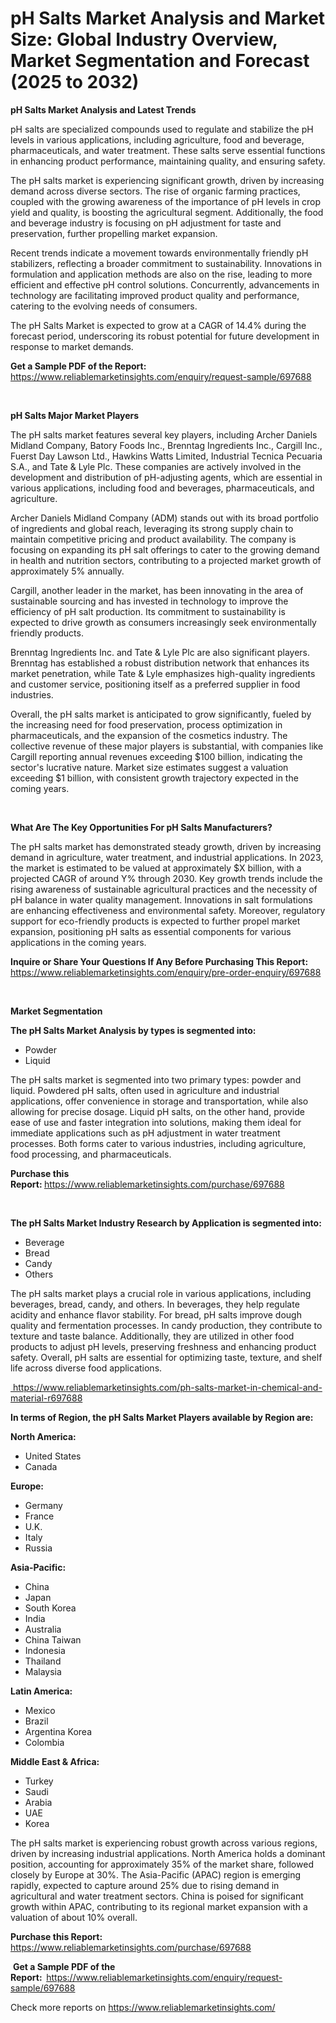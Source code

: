 <p><h1>pH Salts Market Analysis and Market Size: Global Industry Overview, Market Segmentation and Forecast (2025 to 2032)</h1></p><p><strong>pH Salts Market Analysis and Latest Trends</strong></p>
<p><p>pH salts are specialized compounds used to regulate and stabilize the pH levels in various applications, including agriculture, food and beverage, pharmaceuticals, and water treatment. These salts serve essential functions in enhancing product performance, maintaining quality, and ensuring safety.</p><p>The pH salts market is experiencing significant growth, driven by increasing demand across diverse sectors. The rise of organic farming practices, coupled with the growing awareness of the importance of pH levels in crop yield and quality, is boosting the agricultural segment. Additionally, the food and beverage industry is focusing on pH adjustment for taste and preservation, further propelling market expansion.</p><p>Recent trends indicate a movement towards environmentally friendly pH stabilizers, reflecting a broader commitment to sustainability. Innovations in formulation and application methods are also on the rise, leading to more efficient and effective pH control solutions. Concurrently, advancements in technology are facilitating improved product quality and performance, catering to the evolving needs of consumers.</p><p>The pH Salts Market is expected to grow at a CAGR of 14.4% during the forecast period, underscoring its robust potential for future development in response to market demands.</p></p>
<p><strong>Get a Sample PDF of the Report:&nbsp;</strong> <a href="https://www.reliablemarketinsights.com/enquiry/request-sample/697688?utm_campaign=2111&utm_medium=2&utm_source=Github&utm_content=ia&utm_term=31032025&utm_id=ph-salts">https://www.reliablemarketinsights.com/enquiry/request-sample/697688</a></p>
<p>&nbsp;</p>
<p><strong>pH Salts Major Market Players</strong></p>
<p><p>The pH salts market features several key players, including Archer Daniels Midland Company, Batory Foods Inc., Brenntag Ingredients Inc., Cargill Inc., Fuerst Day Lawson Ltd., Hawkins Watts Limited, Industrial Tecnica Pecuaria S.A., and Tate & Lyle Plc. These companies are actively involved in the development and distribution of pH-adjusting agents, which are essential in various applications, including food and beverages, pharmaceuticals, and agriculture.</p><p>Archer Daniels Midland Company (ADM) stands out with its broad portfolio of ingredients and global reach, leveraging its strong supply chain to maintain competitive pricing and product availability. The company is focusing on expanding its pH salt offerings to cater to the growing demand in health and nutrition sectors, contributing to a projected market growth of approximately 5% annually.</p><p>Cargill, another leader in the market, has been innovating in the area of sustainable sourcing and has invested in technology to improve the efficiency of pH salt production. Its commitment to sustainability is expected to drive growth as consumers increasingly seek environmentally friendly products.</p><p>Brenntag Ingredients Inc. and Tate & Lyle Plc are also significant players. Brenntag has established a robust distribution network that enhances its market penetration, while Tate & Lyle emphasizes high-quality ingredients and customer service, positioning itself as a preferred supplier in food industries.</p><p>Overall, the pH salts market is anticipated to grow significantly, fueled by the increasing need for food preservation, process optimization in pharmaceuticals, and the expansion of the cosmetics industry. The collective revenue of these major players is substantial, with companies like Cargill reporting annual revenues exceeding $100 billion, indicating the sector's lucrative nature. Market size estimates suggest a valuation exceeding $1 billion, with consistent growth trajectory expected in the coming years.</p></p>
<p>&nbsp;</p>
<p><strong>What Are The Key Opportunities For pH Salts Manufacturers?</strong></p>
<p><p>The pH salts market has demonstrated steady growth, driven by increasing demand in agriculture, water treatment, and industrial applications. In 2023, the market is estimated to be valued at approximately $X billion, with a projected CAGR of around Y% through 2030. Key growth trends include the rising awareness of sustainable agricultural practices and the necessity of pH balance in water quality management. Innovations in salt formulations are enhancing effectiveness and environmental safety. Moreover, regulatory support for eco-friendly products is expected to further propel market expansion, positioning pH salts as essential components for various applications in the coming years.</p></p>
<p><strong>Inquire or Share Your Questions If Any Before Purchasing This Report:</strong> <a href="https://www.reliablemarketinsights.com/enquiry/pre-order-enquiry/697688?utm_campaign=2111&utm_medium=2&utm_source=Github&utm_content=ia&utm_term=31032025&utm_id=ph-salts">https://www.reliablemarketinsights.com/enquiry/pre-order-enquiry/697688</a></p>
<p>&nbsp;</p>
<p><strong>Market Segmentation</strong></p>
<p><strong>The pH Salts Market Analysis by types is segmented into:</strong></p>
<p><ul><li>Powder</li><li>Liquid</li></ul></p>
<p><p>The pH salts market is segmented into two primary types: powder and liquid. Powdered pH salts, often used in agriculture and industrial applications, offer convenience in storage and transportation, while also allowing for precise dosage. Liquid pH salts, on the other hand, provide ease of use and faster integration into solutions, making them ideal for immediate applications such as pH adjustment in water treatment processes. Both forms cater to various industries, including agriculture, food processing, and pharmaceuticals.</p></p>
<p><strong>Purchase this Report:&nbsp;</strong><a href="https://www.reliablemarketinsights.com/purchase/697688?utm_campaign=2111&utm_medium=2&utm_source=Github&utm_content=ia&utm_term=31032025&utm_id=ph-salts">https://www.reliablemarketinsights.com/purchase/697688</a></p>
<p>&nbsp;</p>
<p><strong>The pH Salts Market Industry Research by Application is segmented into:</strong></p>
<p><ul><li>Beverage</li><li>Bread</li><li>Candy</li><li>Others</li></ul></p>
<p><p>The pH salts market plays a crucial role in various applications, including beverages, bread, candy, and others. In beverages, they help regulate acidity and enhance flavor stability. For bread, pH salts improve dough quality and fermentation processes. In candy production, they contribute to texture and taste balance. Additionally, they are utilized in other food products to adjust pH levels, preserving freshness and enhancing product safety. Overall, pH salts are essential for optimizing taste, texture, and shelf life across diverse food applications.</p></p>
<p><a href="https://www.reliablemarketinsights.com/ph-salts-market-in-chemical-and-material-r697688?utm_campaign=2111&utm_medium=2&utm_source=Github&utm_content=ia&utm_term=31032025&utm_id=ph-salts">&nbsp;https://www.reliablemarketinsights.com/ph-salts-market-in-chemical-and-material-r697688</a></p>
<p><strong>In terms of Region, the pH Salts Market Players available by Region are:</strong></p>
<p>
    <p> <strong> North America: </strong>
        <ul>
            <li>United States</li>
            <li>Canada</li>
        </ul>
        </p> 
    <p> <strong> Europe: </strong>
        <ul>
            <li>Germany</li>
            <li>France</li>
            <li>U.K.</li>
            <li>Italy</li>
            <li>Russia</li>
        </ul>
        </p> 
    <p> <strong> Asia-Pacific: </strong>
        <ul>
            <li>China</li>
            <li>Japan</li>
            <li>South Korea</li>
            <li>India</li>
            <li>Australia</li>
            <li>China Taiwan</li>
            <li>Indonesia</li>
            <li>Thailand</li>
            <li>Malaysia</li>
        </ul>
        </p> 
    <p> <strong> Latin America: </strong>
        <ul>
            <li>Mexico</li>
            <li>Brazil</li>
            <li>Argentina Korea</li>
            <li>Colombia</li>
        </ul>
        </p> 
    <p> <strong> Middle East & Africa: </strong>
        <ul>
            <li>Turkey</li>
            <li>Saudi</li>
            <li>Arabia</li>
            <li>UAE</li>
            <li>Korea</li>
        </ul>
    </p>
    </p>
<p><p>The pH salts market is experiencing robust growth across various regions, driven by increasing industrial applications. North America holds a dominant position, accounting for approximately 35% of the market share, followed closely by Europe at 30%. The Asia-Pacific (APAC) region is emerging rapidly, expected to capture around 25% due to rising demand in agricultural and water treatment sectors. China is poised for significant growth within APAC, contributing to its regional market expansion with a valuation of about 10% overall.</p></p>
<p><strong>Purchase this Report: </strong><a href="https://www.reliablemarketinsights.com/purchase/697688?utm_campaign=2111&utm_medium=2&utm_source=Github&utm_content=ia&utm_term=31032025&utm_id=ph-salts">https://www.reliablemarketinsights.com/purchase/697688</a></p>
<p>&nbsp;<strong>Get a Sample PDF of the Report:&nbsp;&nbsp;</strong><a href="https://www.reliablemarketinsights.com/enquiry/request-sample/697688?utm_campaign=2111&utm_medium=2&utm_source=Github&utm_content=ia&utm_term=31032025&utm_id=ph-salts">https://www.reliablemarketinsights.com/enquiry/request-sample/697688</a></p>
<p><strong></strong></p>
<p>Check more reports on <a href="https://www.reliablemarketinsights.com/?utm_campaign=2111&utm_medium=2&utm_source=Github&utm_content=ia&utm_term=31032025&utm_id=ph-salts">https://www.reliablemarketinsights.com/</a></p>